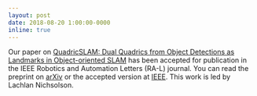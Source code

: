 ```yaml
---
layout: post
date: 2018-08-20 1:00:00-0000
inline: true
---
```


Our paper on [QuadricSLAM:  Dual Quadrics from Object Detections as Landmarks in Object-oriented SLAM](http://www.semanticslam.ai/quadricslam.html) has been accepted for publication in the IEEE Robotics and Automation Letters (RA-L) journal. You can read the preprint on [arXiv](http://arxiv.org/abs/1804.04011) or the accepted version at [IEEE](https://ieeexplore.ieee.org/document/8440105/). This work is led by Lachlan Nichsolson.
